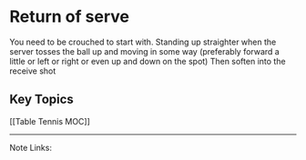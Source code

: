 # Return of serve

You need to be crouched to start with.
Standing up straighter when the server tosses the ball up and moving in some way (preferably forward a little or left or right or even up and down on the spot)
Then soften into the receive shot


## Key Topics
[[Table Tennis MOC]]

---

Note Links:





